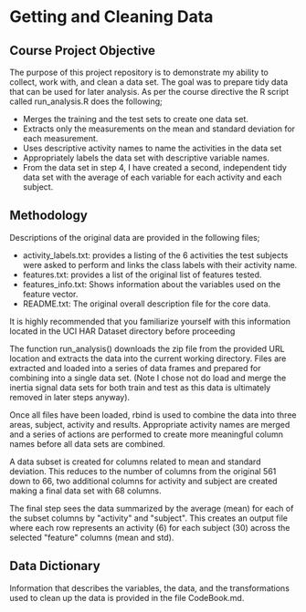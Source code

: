 # Getting and Cleaning Data
## Course Project Objective
The purpose of this project repository is to demonstrate my ability to collect, work with, and clean a data set. The goal was to prepare tidy data that can be used for later analysis.
As per the course directive the R script called run_analysis.R does the following;   
- Merges the training and the test sets to create one data set.
- Extracts only the measurements on the mean and standard deviation for each measurement. 
- Uses descriptive activity names to name the activities in the data set
- Appropriately labels the data set with descriptive variable names. 
- From the data set in step 4, I have created a second, independent tidy data set with the average of each variable for each activity and each subject.

## Methodology
Descriptions of the original data are provided in the following files;
 - activity_labels.txt: provides a listing of the 6 activities the test subjects were asked to perform and links the class labels with their activity name.
 - features.txt: provides a list of the original list of features tested.
 - features_info.txt: Shows information about the variables used on the feature vector.
 - README.txt: The original overall description file for the core data.  

It is highly recommended that you familiarize yourself with this information located in the UCI HAR Dataset directory before proceeding

The function run_analysis() downloads the zip file from the provided URL location and extracts the data into the current working directory. Files are extracted and loaded into a series of data frames and prepared for combining into a single data set. (Note I chose not do load and merge the inertia signal data sets for both train and test as this data is ultimately removed in later steps anyway).

Once all files have been loaded, rbind is used to combine the data into three areas, subject, activity and results. Appropriate activity names are merged and a series of actions are performed to create more meaningful column names before all data sets are combined. 

A data subset is created for columns related to mean and standard deviation. This reduces to the number of columns from the original 561 down to 66, two additional columns for activity and subject are created making a final data set with 68 columns.

The final step sees the data summarized by the average (mean) for each of the subset columns by "activity" and "subject". This creates an output file where each row represents an activity (6) for each subject (30) across the selected "feature" columns (mean and std).

## Data Dictionary
Information that describes the variables, the data, and the transformations used to clean up the data is provided in the file CodeBook.md.


